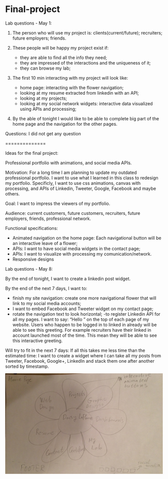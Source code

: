 Final-project
=============

Lab questions - May 1:

1. The person who will use my project is: clients(current/future); recruiters; future employers; friends.

2. These people will be happy my project exist if:
     - they are able to find all the info they need;
     - they are impressed of the interactions and the uniqueness of it;
     - they can browse my lab;

3. The first 10 min interacting with my project will look like:
     - home page: interacting with the flower navigation;
     - looking at my resume extracted from linkedin with an API;
     - looking at my projects;
     - looking at my social network widgets: interactive data visualized using APIs and processing;

4. By the able of tonight I would like to be able to complete big part of the home page and the navigation for the other pages.

Questions:
I did not get any question

==============

Ideas for the final project:

Professional portfolio with animations, and social media APIs.

Motivation: For a long time I am planning to update my outdated professional portfolio. I want to use what I learned in this class to redesign my portfolio. Specificly, I want to use css animations, canvas with processing, and APIs of Linkedin, Tweeter, Google, Facebook and maybe others.

Goal: I want to impress the viewers of my portfolio.

Audience: current customers, future customers, recruiters, future employers, friends, professional network.

Functional specifications:
* Animated navigation on the home page: Each navigational button will be an interactive leave of a flower;
* APIs: I want to have social media widgets in the contact page;
* APIs: I want to visualize with processing my comunication/network.
* Responsive designs


Lab questions - May 8:

By the end of tonight, I want to create a linkedin post widget.



By the end of the next 7 days, I want to:
- finish my site navigation: create one more navigational flower that will link to my social media accounts;
- I want to embed Facebook and Tweeter widget on my contact page;
- rotate the navigation text to look horizontal;
-to register Linkedin API for all my pages. I want to say: “Hello <user name>” on the top of each page of my website. Users who happen to be logged in to linked in already will be able to see this greeting. For example recruiters have their linked in account launched most of the time. This mean they will be able to see this interactive greeting. 

Will try to fit in the next 7 days:
If all this takes me less time than the estimated time: I want to create a widget where I can take all my posts from Tweeter, Facebook, Google+, LinkedIn and stack them one after another sorted by timestamp.

![Illustration of suggested extension #5](./wireframes-april29-2014/home-page.JPG)
